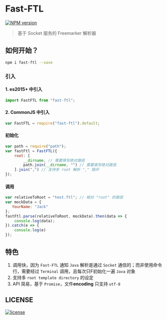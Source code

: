# Fast-FTL

[![NPM version][npm-image]][npm-url]

> 基于 Socket 服务的 Freemarker 解析器

## 如何开始？
```bash
npm i fast-ftl --save
```
### 引入 
#### 1. es2015+ 中引入
```javascript
import FastFTL from "fast-ftl";
```

#### 2. CommonJS 中引入
```javascript
var FastFTL = require("fast-ftl").default;
```

#### 初始化
```javascript
var path = require("path");
var fastFtl = FastFTL({
    root: [
        __dirname, // 需要填写绝对路径
        path.join(__dirname, "") // 需要填写绝对路径
    ].join(",") // 支持多 root 解析 "," 隔开
});
```

#### 调用
```javascript
var relativeToRoot = "test.ftl"; // 相对 "root" 的路径
var mockData = { 
   YourName: "Jack" 
};
fastFtl.parse(relativeToRoot, mockData).then(data => {
    console.log(data);
}).catch(e => {
    console.log(e)
});
```

## 特色
1. 调用快，因为 `Fast-FTL` 通知 `Java` 解析是通过 `Socket` 通信的；而非使用命令行，需要经过 `Terminal` 调用，且每次只F初始化一遍 `Java` 对象
2. 支持多 `root template directory` 的设定
3. API 简易，基于 `Promise`，文件**encoding** 只支持 `utf-8` 

## LICENSE
[![license][license-image]][license-url]


[npm-url]: https://npmjs.org/package/fast-ftl
[npm-image]: https://img.shields.io/npm/v/fast-ftl.svg
[license-url]: https://github.com/ImHype/Fast-FTL/blob/master/LICENSE
[license-image]: https://img.shields.io/github/license/imhype/Fast-FTL.svg
